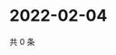 # 2022-02-04

共 0 条

<!-- BEGIN WEIBO -->
<!-- 最后更新时间 Fri Feb 04 2022 06:10:36 GMT+0800 (China Standard Time) -->

<!-- END WEIBO -->
